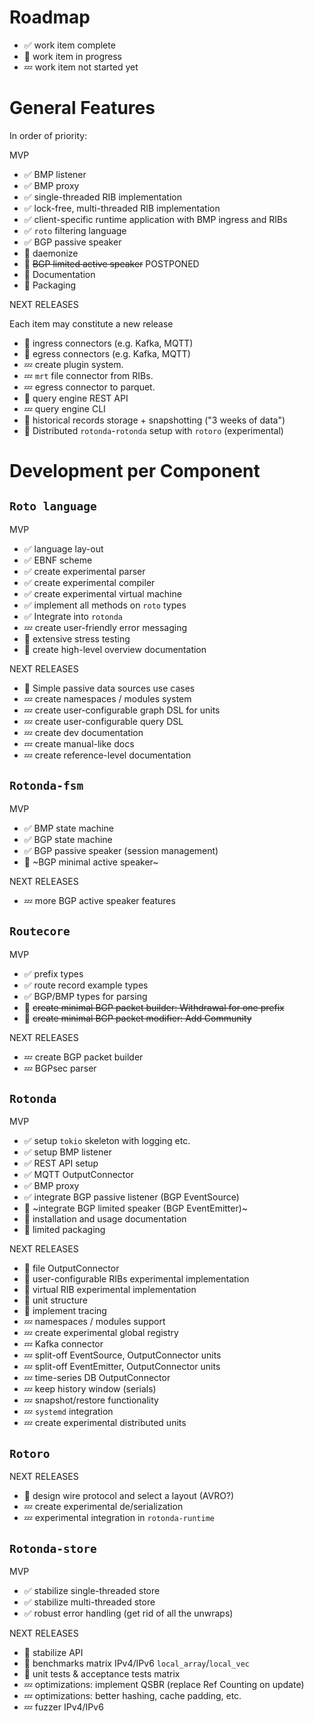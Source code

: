 
Roadmap
=======

- ✅ work item complete
- 🦀 work item in progress
- 💤 work item not started yet

General Features
================

In order of priority:

MVP

- ✅ BMP listener
- ✅ BMP proxy
- ✅ single-threaded RIB implementation
- ✅ lock-free, multi-threaded RIB implementation
- ✅ client-specific runtime application with BMP ingress and RIBs
- ✅ `roto` filtering language
- ✅ BGP passive speaker
- 🦀 daemonize
- 🦀 ~~BGP limited active speaker~~ POSTPONED
- 🦀 Documentation
- 🦀 Packaging

NEXT RELEASES

Each item may constitute a new release

- 🦀 ingress connectors (e.g. Kafka, MQTT)
- 🦀 egress connectors (e.g. Kafka, MQTT)
- 💤 create plugin system.
- 💤 `mrt` file connector from RIBs.
- 💤 egress connector to parquet.
- 🦀 query engine REST API
- 💤 query engine CLI
- 🦀 historical records storage + snapshotting ("3 weeks of data")
- 🦀 Distributed `rotonda`-`rotonda` setup with `rotoro` (experimental)


Development per Component
=========================


## `Roto language`

MVP

- ✅ language lay-out
- ✅ EBNF scheme
- ✅ create experimental parser
- ✅ create experimental compiler
- ✅ create experimental virtual machine
- ✅ implement all methods on `roto` types
- ✅ Integrate into `rotonda`
- 💤 create user-friendly error messaging
- 🦀 extensive stress testing
- 🦀 create high-level overview documentation

NEXT RELEASES

- 🦀 Simple passive data sources use cases
- 💤 create namespaces / modules system
- 💤 create user-configurable graph DSL for units
- 💤 create user-configurable query DSL
- 💤 create dev documentation
- 💤 create manual-like docs
- 💤 create reference-level documentation 


## `Rotonda-fsm`

MVP

- ✅ BMP state machine
- ✅ BGP state machine
- ✅ BGP passive speaker (session management)
- 🦀 ~BGP minimal active speaker~

NEXT RELEASES

- 💤 more BGP active speaker features


## `Routecore`

MVP

- ✅ prefix types
- ✅ route record example types
- ✅ BGP/BMP types for parsing
- 🦀 ~~create minimal BGP packet builder: Withdrawal for one prefix~~
- 🦀 ~~create minimal BGP packet modifier: Add Community~~

NEXT RELEASES

- 💤 create BGP packet builder
- 💤 BGPsec parser


## `Rotonda`

MVP

- ✅ setup `tokio` skeleton with logging etc.
- ✅ setup BMP listener
- ✅ REST API setup
- ✅ MQTT OutputConnector
- ✅ BMP proxy
- ✅ integrate BGP passive listener (BGP EventSource)
- 🦀 ~integrate BGP limited speaker (BGP EventEmitter)~
- 🦀 installation and usage documentation 
- 🦀 limited packaging

NEXT RELEASES

- 🦀 file OutputConnector
- 🦀 user-configurable RIBs experimental implementation
- 🦀 virtual RIB experimental implementation
- 🦀 unit structure
- 🦀 implement tracing
- 💤 namespaces / modules support
- 💤 create experimental global registry
- 💤 Kafka connector
- 💤 split-off EventSource, OutputConnector units
- 💤 split-off EventEmitter, OutputConnector units
- 💤 time-series DB OutputConnector
- 💤 keep history window (serials)
- 💤 snapshot/restore functionality
- 💤 `systemd` integration
- 💤 create experimental distributed units


## `Rotoro`

NEXT RELEASES

- 🦀 design wire protocol and select a layout (AVRO?)
- 💤 create experimental de/serialization
- 💤 experimental integration in `rotonda-runtime`


## `Rotonda-store`

MVP

- ✅ stabilize single-threaded store
- ✅ stabilize multi-threaded store
- ✅ robust error handling (get rid of all the unwraps)

NEXT RELEASES

- 🦀 stabilize API
- 🦀 benchmarks matrix IPv4/IPv6 `local_array`/`local_vec`
- 🦀 unit tests & acceptance tests matrix
- 💤 optimizations: implement QSBR (replace Ref Counting on update)
- 💤 optimizations: better hashing, cache padding, etc.
- 💤 fuzzer IPv4/IPv6
